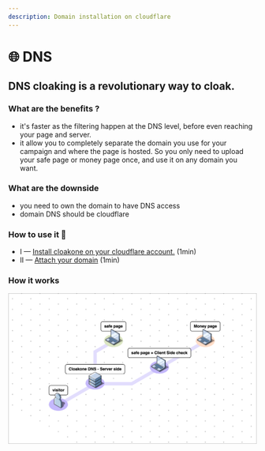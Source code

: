 ```yaml
---
description: Domain installation on cloudflare
---
```


# 🌐 DNS

## **DNS cloaking is a revolutionary way to cloak.** 

### **What are the benefits ?** 

* it's faster as the filtering happen at the DNS level, before even reaching your page and server.
* it allow you to completely separate the domain you use for your campaign and where the page is hosted. So you only need to upload your safe page or money page once, and use it on any domain you want. 

### What are the downside

* you need to own the domain to have DNS access
* domain DNS should be cloudflare

### How to use it  📖

* I — [Install cloakone on your cloudflare account.](worker.md) \(1min\) 
* II — [Attach your domain](domain.md) \(1min\)

### How it works

![Cloakone DNS installation](../../../.gitbook/assets/cleanshot-2020-08-27-at-18.28.17-2x.png)



## 

